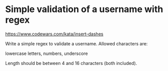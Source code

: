 # Simple validation of a username with regex
https://www.codewars.com/kata/insert-dashes

Write a simple regex to validate a username. Allowed characters are:

lowercase letters,
numbers,
underscore

Length should be between 4 and 16 characters (both included).